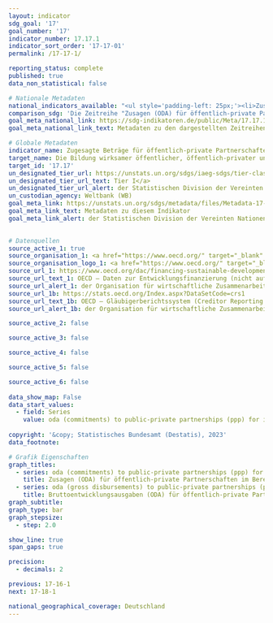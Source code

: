 ```yaml
---
layout: indicator    
sdg_goal: '17'    
goal_number: '17'    
indicator_number: 17.17.1    
indicator_sort_order: '17-17-01'    
permalink: /17-17-1/    

reporting_status: complete    
published: true    
data_non_statistical: false    

# Nationale Metadaten    
national_indicators_available: "<ul style='padding-left: 25px;'><li>Zusagen (ODA) für öffentlich-private Partnerschaften im Bereich Infrastruktur</li> <li> Bruttoentwicklungsausgaben (ODA) für öffentlich-private Partnerschaften im Bereich Infrastruktur</li></ul>"    
comparison_sdg: 'Die Zeitreihe "Zusagen (ODA) für öffentlich-private Partnerschaften im Bereich Infrastruktur" entspricht den globalen Metadaten. Die Zeitreihe "Bruttoentwicklungsausgaben (ODA) für öffentlich-private Partnerschaften im Bereich Infrastruktur" bietet zusätzliche Informationen.'    
goal_meta_national_link: https://sdg-indikatoren.de/public/Meta/17.17.1.pdf
goal_meta_national_link_text: Metadaten zu den dargestellten Zeitreihen    

# Globale Metadaten    
indicator_name: Zugesagte Beträge für öffentlich-private Partnerschaften im Bereich Infrastruktur, in US-Dollar    
target_name: Die Bildung wirksamer öffentlicher, öffentlich-privater und zivilgesellschaftlicher Partnerschaften aufbauend auf den Erfahrungen und Mittelbeschaffungsstrategien bestehender Partnerschaften unterstützen und fördern    
target_id: '17.17'    
un_designated_tier_url: https://unstats.un.org/sdgs/iaeg-sdgs/tier-classification/'    
un_designated_tier_url_text: Tier I</a>    
un_designated_tier_url_alert: der Statistischen Division der Vereinten Nationen    
un_custodian_agency: Weltbank (WB)    
goal_meta_link: https://unstats.un.org/sdgs/metadata/files/Metadata-17-17-01.pdf    
goal_meta_link_text: Metadaten zu diesem Indikator    
goal_meta_link_alert: der Statistischen Division der Vereinten Nationen    
    

# Datenquellen
source_active_1: true
source_organisation_1: <a href="https://www.oecd.org/" target="_blank" onclick="return confirm_alert('der Organisation für wirtschaftliche Zusammenarbeit und Entwicklung','De');"> Organisation für wirtschaftliche Zusammenarbeit und Entwicklung (OECD) </a>
source_organisation_logo_1: <a href="https://www.oecd.org/" target="_blank" onclick="return confirm_alert('der Organisation für wirtschaftliche Zusammenarbeit und Entwicklung','De');"><img src="https://sdg-indikatoren.de/public/OrgImgDe/oecd.png" alt="Logo oecd" style="height:60px; width:148px"/></a>
source_url_1: https://www.oecd.org/dac/financing-sustainable-development/development-finance-data/
source_url_text_1: OECD – Daten zur Entwicklungsfinanzierung (nicht auf Deutsch verfügbar)
source_url_alert_1: der Organisation für wirtschaftliche Zusammenarbeit und Entwicklung
source_url_1b: https://stats.oecd.org/Index.aspx?DataSetCode=crs1
source_url_text_1b: OECD – Gläubigerberichtssystem (Creditor Reporting System) (nicht auf Deutsch verfügbar)
source_url_alert_1b: der Organisation für wirtschaftliche Zusammenarbeit und Entwicklung

source_active_2: false

source_active_3: false

source_active_4: false

source_active_5: false

source_active_6: false
    
data_show_map: False    
data_start_values: 
  - field: Series
    value: oda (commitments) to public-private partnerships (ppp) for infrastructure    
    
copyright: '&copy; Statistisches Bundesamt (Destatis), 2023'    
data_footnote:     

# Grafik Eigenschaften    
graph_titles:
  - series: oda (commitments) to public-private partnerships (ppp) for infrastructure
    title: Zusagen (ODA) für öffentlich-private Partnerschaften im Bereich Infrastruktur
  - series: oda (gross disbursements) to public-private partnerships (ppp) for infrastructure
    title: Bruttoentwicklungsausgaben (ODA) für öffentlich-private Partnerschaften im Bereich Infrastruktur
graph_subtitle:     
graph_type: bar
graph_stepsize: 
  - step: 2.0    

show_line: true
span_gaps: true

precision:
  - decimals: 2    

previous: 17-16-1    
next: 17-18-1    

national_geographical_coverage: Deutschland    
---
```


<span></span>